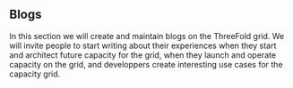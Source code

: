 ## Blogs

In this section we will create and maintain blogs on the ThreeFold grid.  We will invite people to start writing about their experiences when they start and architect future capacity for the grid, when they launch and operate capacity on the grid, and developpers create interesting use cases for the capacity grid.
